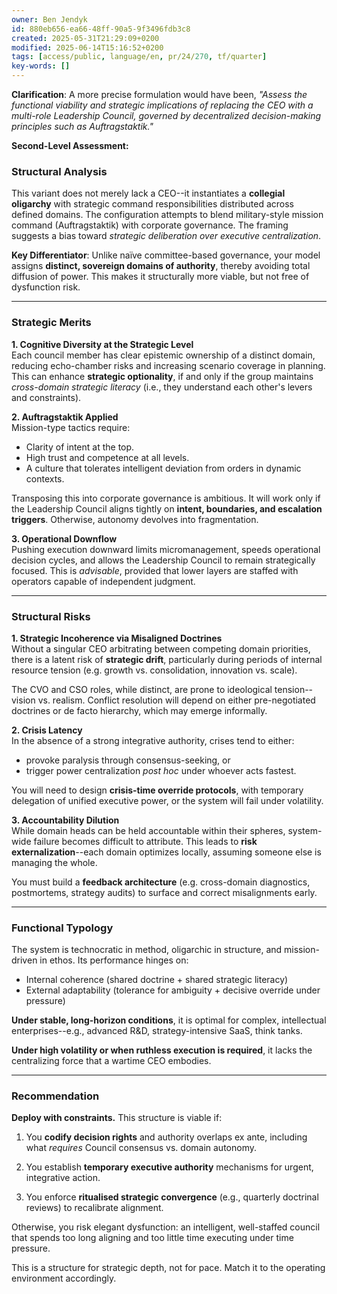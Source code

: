 ```yaml
---
owner: Ben Jendyk
id: 880eb656-ea66-48ff-90a5-9f3496fdb3c8
created: 2025-05-31T21:29:09+0200
modified: 2025-06-14T15:16:52+0200
tags: [access/public, language/en, pr/24/270, tf/quarter]
key-words: []
---
```


**Clarification**: A more precise formulation would have been, _"Assess the functional viability and strategic implications of replacing the CEO with a multi-role Leadership Council, governed by decentralized decision-making principles such as Auftragstaktik."_

**Second-Level Assessment:**

### Structural Analysis

This variant does not merely lack a CEO--it instantiates a **collegial oligarchy** with strategic command responsibilities distributed across defined domains. The configuration attempts to blend military-style mission command (Auftragstaktik) with corporate governance. The framing suggests a bias toward _strategic deliberation over executive centralization_.

**Key Differentiator**: Unlike naïve committee-based governance, your model assigns **distinct, sovereign domains of authority**, thereby avoiding total diffusion of power. This makes it structurally more viable, but not free of dysfunction risk.

* * *

### Strategic Merits

**1. Cognitive Diversity at the Strategic Level**  
Each council member has clear epistemic ownership of a distinct domain, reducing echo-chamber risks and increasing scenario coverage in planning. This can enhance **strategic optionality**, if and only if the group maintains _cross-domain strategic literacy_ (i.e., they understand each other's levers and constraints).

**2. Auftragstaktik Applied**  
Mission-type tactics require:

- Clarity of intent at the top.
- High trust and competence at all levels.
- A culture that tolerates intelligent deviation from orders in dynamic contexts.

Transposing this into corporate governance is ambitious. It will work only if the Leadership Council aligns tightly on **intent, boundaries, and escalation triggers**. Otherwise, autonomy devolves into fragmentation.

**3. Operational Downflow**  
Pushing execution downward limits micromanagement, speeds operational decision cycles, and allows the Leadership Council to remain strategically focused. This is _advisable_, provided that lower layers are staffed with operators capable of independent judgment.

* * *

### Structural Risks

**1. Strategic Incoherence via Misaligned Doctrines**  
Without a singular CEO arbitrating between competing domain priorities, there is a latent risk of **strategic drift**, particularly during periods of internal resource tension (e.g. growth vs. consolidation, innovation vs. scale).

The CVO and CSO roles, while distinct, are prone to ideological tension--vision vs. realism. Conflict resolution will depend on either pre-negotiated doctrines or de facto hierarchy, which may emerge informally.

**2. Crisis Latency**  
In the absence of a strong integrative authority, crises tend to either:

- provoke paralysis through consensus-seeking, or
- trigger power centralization _post hoc_ under whoever acts fastest.

You will need to design **crisis-time override protocols**, with temporary delegation of unified executive power, or the system will fail under volatility.

**3. Accountability Dilution**  
While domain heads can be held accountable within their spheres, system-wide failure becomes difficult to attribute. This leads to **risk externalization**--each domain optimizes locally, assuming someone else is managing the whole.

You must build a **feedback architecture** (e.g. cross-domain diagnostics, postmortems, strategy audits) to surface and correct misalignments early.
* * *

### Functional Typology

The system is technocratic in method, oligarchic in structure, and mission-driven in ethos. Its performance hinges on:

- Internal coherence (shared doctrine + shared strategic literacy)
- External adaptability (tolerance for ambiguity + decisive override under pressure)

**Under stable, long-horizon conditions**, it is optimal for complex, intellectual enterprises--e.g., advanced R&D, strategy-intensive SaaS, think tanks.

**Under high volatility or when ruthless execution is required**, it lacks the centralizing force that a wartime CEO embodies.

* * *

### Recommendation

**Deploy with constraints.** This structure is viable if:

1. You **codify decision rights** and authority overlaps ex ante, including what _requires_ Council consensus vs. domain autonomy.

2. You establish **temporary executive authority** mechanisms for urgent, integrative action.

3. You enforce **ritualised strategic convergence** (e.g., quarterly doctrinal reviews) to recalibrate alignment.

Otherwise, you risk elegant dysfunction: an intelligent, well-staffed council that spends too long aligning and too little time executing under time pressure.

This is a structure for strategic depth, not for pace. Match it to the operating environment accordingly.